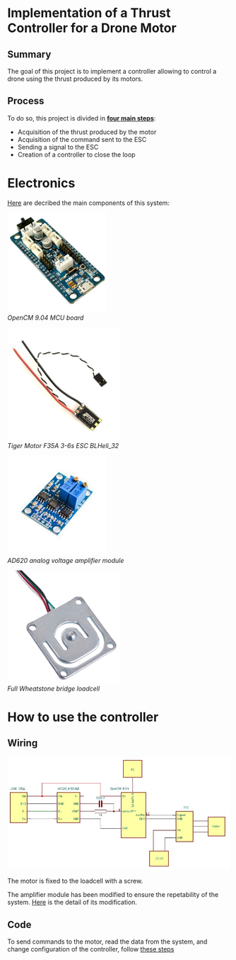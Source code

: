 # Implementation of a Thrust Controller for a Drone Motor


## Summary

The goal of this project is to implement a controller allowing to control a drone using the thrust produced by its motors. 

## Process

To do so, this project is divided in [**four main steps**](https://github.com/kevinbecquet/Thrust_Control/tree/master/process):

* Acquisition of the thrust produced by the motor
* Acquisition of the command sent to the ESC
* Sending a signal to the ESC
* Creation of a controller to close the loop

# Electronics 

[Here](https://github.com/kevinbecquet/Thrust_Control/tree/master/electronics) are decribed the main components of this system:

[![OpenCM 9.04 MCU](electronics/microcontroller/images/OpenCM-9.04-C-Microcontroller.jpg)](https://github.com/kevinbecquet/Thrust_Control/tree/master/electronics/microcontroller)  
*OpenCM 9.04 MCU board*

[![ESC](electronics/esc/images/ESC.png)](https://github.com/kevinbecquet/Thrust_Control/tree/master/electronics/esc)  
*Tiger Motor F35A 3-6s ESC BLHeli_32*

[![AD620 Module](electronics/amplifier/images/AD620_module.jpg)](https://github.com/kevinbecquet/Thrust_Control/tree/master/electronics/amplifier)  
*AD620 analog voltage amplifier module*

[![Load Cell](electronics/loadcell/images/load_cell.jpg)](https://github.com/kevinbecquet/Thrust_Control/tree/master/electronics/loadcell)  
*Full Wheatstone bridge loadcell*


# How to use the controller

## Wiring
![Bloc wiring](electronics/images/thrust_control_schematic_block.jpg)

The motor is fixed to the loadcell with a screw.

The amplifier module has been modified to ensure the repetability of the system. [Here](electronics/amplifier/README.md) is the detail of its modification.

## Code 

To send commands to the motor, read the data from the system, and change configuration of the controller, follow [these steps](plot_ws/README.md)